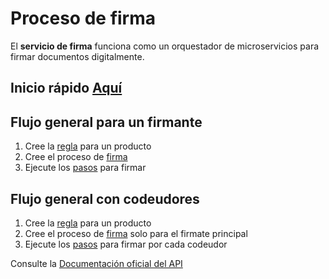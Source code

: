 # Proceso de firma

El **servicio de firma** funciona como un orquestador de microservicios para firmar documentos digitalmente.

## Inicio rápido [Aquí](fast.md)

## Flujo general para un firmante

1. Cree la [regla](rule.md) para un producto
2. Cree el proceso de [firma](post.md)
3. Ejecute los [pasos](next.md) para firmar

## Flujo general con codeudores

1. Cree la [regla](rule.md) para un producto
2. Cree el proceso de [firma](post.md) solo para el firmate principal
3. Ejecute los [pasos](next.md) para firmar por cada codeudor

Consulte la [Documentación oficial del API](https://signature-process.sg-zinobe.com/api/v1/docs)

